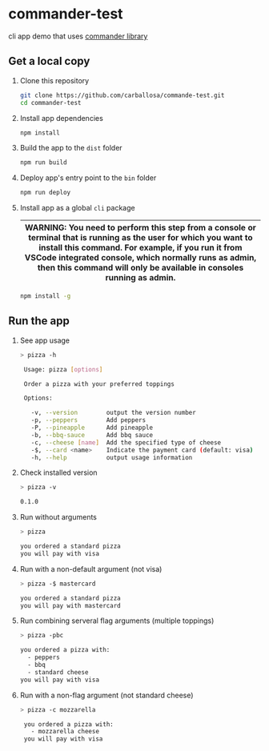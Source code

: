 # commander-test
cli app demo that uses [commander library](https://www.npmjs.com/package/commander)

## Get a local copy

1. Clone this repository

   ```bash
   git clone https://github.com/carballosa/commande-test.git
   cd commander-test
   ```
1. Install app dependencies

   ```bash
   npm install
   ```
1. Build the app to the `dist` folder

   ```bash
   npm run build
   ```
1. Deploy app's entry point to the `bin` folder

   ```bash
   npm run deploy
   ```
1. Install app as a global `cli` package

   | WARNING: You need to perform this step from a console or terminal that is running as the user for which you want to install this command. For example, if you run it from VSCode integrated console, which normally runs as admin, then this command will only be available in consoles running as admin. |
   | --- |

    


   ```bash
   npm install -g
   ```

## Run the app

1. See app usage

   ```bash
   > pizza -h
   ```
   ```bash
    Usage: pizza [options]

    Order a pizza with your preferred toppings

    Options:

      -v, --version        output the version number
      -p, --peppers        Add peppers
      -P, --pineapple      Add pineapple
      -b, --bbq-sauce      Add bbq sauce
      -c, --cheese [name]  Add the specified type of cheese
      -$, --card <name>    Indicate the payment card (default: visa)
      -h, --help           output usage information
   ```

1. Check installed version

   ```bash
   > pizza -v
   ```
   ```bash
   0.1.0
   ```
1. Run without arguments

   ```bash
   > pizza
   ```
   ```bash
   you ordered a standard pizza
   you will pay with visa
   ```

1. Run with a non-default argument (not visa)

   ```bash
   > pizza -$ mastercard
   ```
   ```bash
   you ordered a standard pizza
   you will pay with mastercard
   ```

1. Run combining serveral flag arguments (multiple toppings)

   ```bash
   > pizza -pbc
   ```
   ```bash
   you ordered a pizza with:
     - peppers
     - bbq
     - standard cheese
   you will pay with visa
   ```
1. Run with a non-flag argument (not standard cheese)

   ```bash
   > pizza -c mozzarella
   ```
   ```bash
    you ordered a pizza with:
      - mozzarella cheese
    you will pay with visa
   ```
